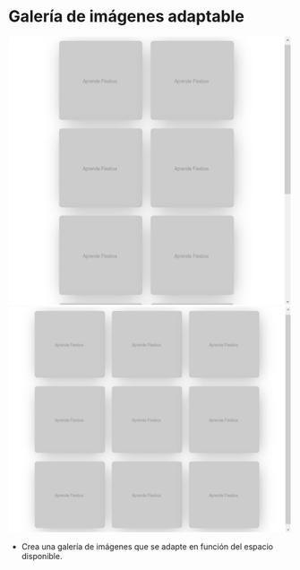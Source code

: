# Galería de imágenes adaptable

![](img/Imagen.png)
![](img/Imagen2.png)

- Crea una galería de imágenes que se adapte en función del espacio disponible.
